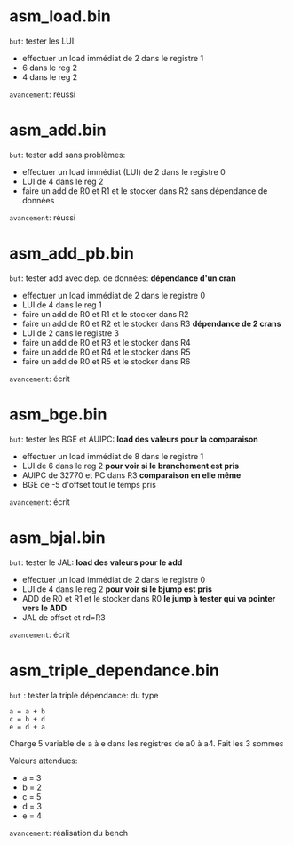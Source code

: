 # asm_load.bin
 `but`:  tester les LUI:
   - effectuer un load immédiat de 2 dans le registre 1
   - 6 dans le reg 2
   - 4 dans le reg 2

 `avancement`: réussi

# asm_add.bin
 `but`:  tester add sans problèmes:
   - effectuer un load immédiat (LUI) de 2 dans le registre 0
   - LUI de 4 dans le reg 2
   - faire un add de R0 et R1 et le stocker dans R2 sans dépendance de données

 `avancement`: réussi

# asm_add_pb.bin
   `but`:  tester add avec dep. de données:
   **dépendance d'un cran**
   - effectuer un load immédiat de 2 dans le registre 0
   - LUI de 4 dans le reg 1
   - faire un add de R0 et R1 et le stocker dans R2 
   - faire un add de R0 et R2 et le stocker dans R3 
   **dépendance de 2 crans**
   - LUI de 2 dans le registre 3
   - faire un add de R0 et R3 et le stocker dans R4 
   - faire un add de R0 et R4 et le stocker dans R5 
   - faire un add de R0 et R5 et le stocker dans R6 

   `avancement`: écrit 

# asm_bge.bin
 `but`:  tester les BGE et AUIPC:
   **load des valeurs pour la comparaison**
   - effectuer un load immédiat de 8 dans le registre 1
   - LUI de  6 dans le reg 2
   **pour voir si le branchement est pris**
   - AUIPC de 32770 et PC dans R3
   **comparaison en elle même**
   - BGE de -5 d'offset tout le temps pris

 `avancement`: écrit

# asm_bjal.bin
 `but`:  tester le JAL:
   **load des valeurs pour le add**
   - effectuer un load immédiat de 2 dans le registre 0
   - LUI de 4 dans le reg 2
   **pour voir si le bjump est pris**
   - ADD de R0 et R1 et le stocker dans R0
   **le jump à tester qui va pointer vers le ADD**
   - JAL de offset  et rd=R3

 `avancement`: écrit

  # asm_triple_dependance.bin
 `but` :  tester la triple dépendance: du type
  ```
  a = a + b
  c = b + d
  e = d + a
  ```
  Charge 5 variable de a à e dans les registres de a0 à a4.
  Fait les 3 sommes

  Valeurs attendues:
  - a = 3
  - b = 2
  - c = 5
  - d = 3
  - e = 4

 `avancement`: réalisation du bench
